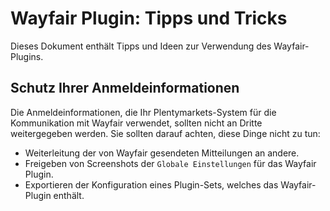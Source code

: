 # Wayfair Plugin: Tipps und Tricks

Dieses Dokument enthält Tipps und Ideen zur Verwendung des Wayfair-Plugins.

## Schutz Ihrer Anmeldeinformationen
Die Anmeldeinformationen, die Ihr Plentymarkets-System für die Kommunikation mit Wayfair verwendet, sollten nicht an Dritte weitergegeben werden. Sie sollten darauf achten, diese Dinge nicht zu tun:

* Weiterleitung der von Wayfair gesendeten Mitteilungen an andere.
* Freigeben von Screenshots der `Globale Einstellungen` für das Wayfair Plugin.
* Exportieren der Konfiguration eines Plugin-Sets, welches das Wayfair-Plugin enthält.
